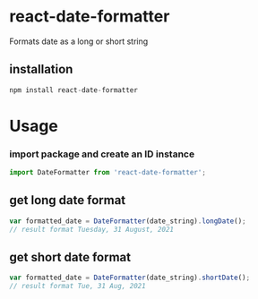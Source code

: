 # react-date-formatter

Formats date as a long or short string

## installation
```javascript
npm install react-date-formatter
```

# Usage

### import package and create an ID instance
```javascript
import DateFormatter from 'react-date-formatter';
```


## get long date format
```javascript
var formatted_date = DateFormatter(date_string).longDate();
// result format Tuesday, 31 August, 2021
```


## get short date format
```javascript
var formatted_date = DateFormatter(date_string).shortDate();
// result format Tue, 31 Aug, 2021
```
